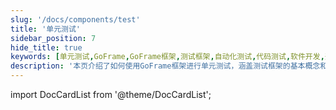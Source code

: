 ```yaml
---
slug: '/docs/components/test'
title: '单元测试'
sidebar_position: 7
hide_title: true
keywords: [单元测试,GoFrame,GoFrame框架,测试框架,自动化测试,代码测试,软件开发,开发工具,性能优化,错误检测]
description: '本页介绍了如何使用GoFrame框架进行单元测试，涵盖测试框架的基本概念和实践方法。通过使用自动化测试工具和技术，开发者可以有效地提高代码质量和软件性能，并在软件开发过程中及时检测和纠正错误。本文档旨在帮助开发者充分利用GoFrame框架进行高效的单元测试。'
---
```


import DocCardList from '@theme/DocCardList';

<DocCardList />